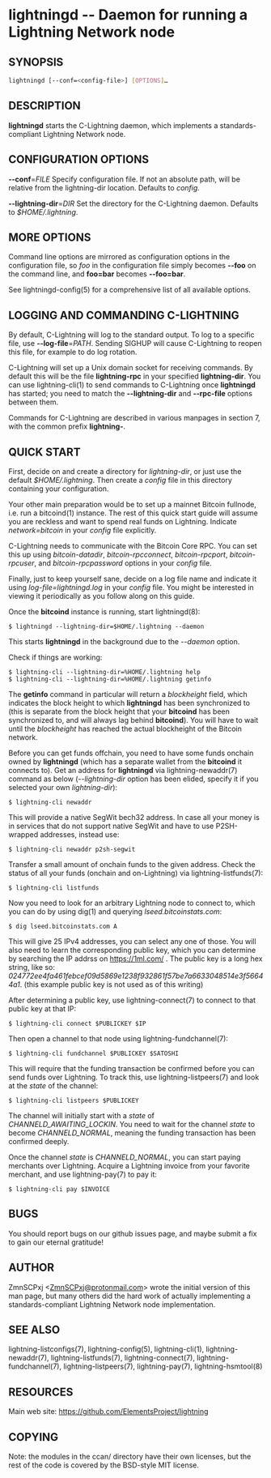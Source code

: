 lightningd -- Daemon for running a Lightning Network node
=========================================================

SYNOPSIS
--------
```bash
lightningd [--conf=<config-file>] [OPTIONS]…
```

DESCRIPTION
-----------

**lightningd** starts the C-Lightning daemon, which implements a
standards-compliant Lightning Network node.

CONFIGURATION OPTIONS
---------------------

 **--conf**=*FILE*
Specify configuration file. If not an absolute path, will be relative
from the lightning-dir location. Defaults to *config*.

 **--lightning-dir**=*DIR*
Set the directory for the C-Lightning daemon. Defaults to
*$HOME/.lightning*.

MORE OPTIONS
------------

Command line options are mirrored as configuration options in the
configuration file, so *foo* in the configuration file simply becomes
**--foo** on the command line, and **foo=bar** becomes **--foo=bar**.

See lightningd-config(5) for a comprehensive list of all available
options.

LOGGING AND COMMANDING C-LIGHTNING
----------------------------------

By default, C-Lightning will log to the standard output.
To log to a specific file, use **--log-file**=*PATH*.
Sending SIGHUP will cause C-Lightning to reopen this file,
for example to do log rotation.

C-Lightning will set up a Unix domain socket for receiving
commands.
By default this will be the file **lightning-rpc** in your
specified **lightning-dir**.
You can use lightning-cli(1) to send commands to C-Lightning
once **lightningd** has started; you need to match the
**--lightning-dir** and **--rpc-file** options between them.

Commands for C-Lightning are described in various manpages
in section 7, with the common prefix **lightning-**.

QUICK START
-----------

First, decide on and create a directory for *lightning-dir*, or just use
the default *$HOME/.lightning*. Then create a *config* file in this
directory containing your configuration.

Your other main preparation would be to set up a mainnet Bitcoin
fullnode, i.e. run a bitcoind(1) instance. The rest of this quick start
guide will assume you are reckless and want to spend real funds on
Lightning. Indicate *network=bitcoin* in your *config* file explicitly.

C-Lightning needs to communicate with the Bitcoin Core RPC. You can set
this up using *bitcoin-datadir*, *bitcoin-rpcconnect*,
*bitcoin-rpcport*, *bitcoin-rpcuser*, and *bitcoin-rpcpassword* options
in your *config* file.

Finally, just to keep yourself sane, decide on a log file name and
indicate it using *log-file=lightningd.log* in your *config* file. You
might be interested in viewing it periodically as you follow along on
this guide.

Once the **bitcoind** instance is running, start lightningd(8):

    $ lightningd --lightning-dir=$HOME/.lightning --daemon

This starts **lightningd** in the background due to the *--daemon*
option.

Check if things are working:

    $ lightning-cli --lightning-dir=%HOME/.lightning help
    $ lightning-cli --lightning-dir=%HOME/.lightning getinfo

The **getinfo** command in particular will return a *blockheight* field,
which indicates the block height to which **lightningd** has been
synchronized to (this is separate from the block height that your
**bitcoind** has been synchronized to, and will always lag behind
**bitcoind**). You will have to wait until the *blockheight* has reached
the actual blockheight of the Bitcoin network.

Before you can get funds offchain, you need to have some funds onchain
owned by **lightningd** (which has a separate wallet from the
**bitcoind** it connects to). Get an address for **lightningd** via
lightning-newaddr(7) command as below (*--lightning-dir* option has been
elided, specify it if you selected your own *lightning-dir*):

    $ lightning-cli newaddr

This will provide a native SegWit bech32 address. In case all your money
is in services that do not support native SegWit and have to use
P2SH-wrapped addresses, instead use:

    $ lightning-cli newaddr p2sh-segwit

Transfer a small amount of onchain funds to the given address. Check the
status of all your funds (onchain and on-Lightning) via
lightning-listfunds(7):

    $ lightning-cli listfunds

Now you need to look for an arbitrary Lightning node to connect to,
which you can do by using dig(1) and querying *lseed.bitcoinstats.com*:

    $ dig lseed.bitcoinstats.com A

This will give 25 IPv4 addresses, you can select any one of those. You
will also need to learn the corresponding public key, which you can
determine by searching the IP addrss on <https://1ml.com/> . The public
key is a long hex string, like so:
*024772ee4fa461febcef09d5869e1238f932861f57be7a6633048514e3f56644a1*.
(this example public key is not used as of this writing)

After determining a public key, use lightning-connect(7) to connect to
that public key at that IP:

    $ lightning-cli connect $PUBLICKEY $IP

Then open a channel to that node using lightning-fundchannel(7):

    $ lightning-cli fundchannel $PUBLICKEY $SATOSHI

This will require that the funding transaction be confirmed before you
can send funds over Lightning. To track this, use lightning-listpeers(7)
and look at the *state* of the channel:

    $ lightning-cli listpeers $PUBLICKEY

The channel will initially start with a *state* of
*CHANNELD\_AWAITING\_LOCKIN*. You need to wait for the channel *state*
to become *CHANNELD\_NORMAL*, meaning the funding transaction has been
confirmed deeply.

Once the channel *state* is *CHANNELD\_NORMAL*, you can start paying
merchants over Lightning. Acquire a Lightning invoice from your favorite
merchant, and use lightning-pay(7) to pay it:

    $ lightning-cli pay $INVOICE

BUGS
----

You should report bugs on our github issues page, and maybe submit a fix
to gain our eternal gratitude!

AUTHOR
------

ZmnSCPxj <<ZmnSCPxj@protonmail.com>> wrote the initial version of
this man page, but many others did the hard work of actually
implementing a standards-compliant Lightning Network node
implementation.

SEE ALSO
--------

lightning-listconfigs(7), lightning-config(5), lightning-cli(1),
lightning-newaddr(7), lightning-listfunds(7), lightning-connect(7),
lightning-fundchannel(7), lightning-listpeers(7), lightning-pay(7),
lightning-hsmtool(8)

RESOURCES
---------

Main web site: <https://github.com/ElementsProject/lightning>

COPYING
-------

Note: the modules in the ccan/ directory have their own licenses, but
the rest of the code is covered by the BSD-style MIT license.

